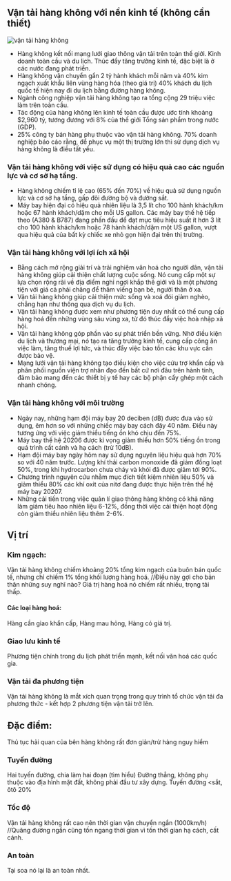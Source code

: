 ## **Vận tải hàng không với nền kinh tế** (không cần thiết)

![vận tải hàng không](https://img.icn.vn/Image.ashx?src=/uploads/logistics/world-airroute-map.jpg&width=670)

- Hàng không kết nối mạng lưới giao thông vận tải trên toàn thế giới.
	Kinh doanh toàn cầu và du lịch. Thúc đẩy tăng trưởng kinh tế, đặc biệt là ở các nước đang phát triển.
- Hàng không vận chuyển gần 2 tỷ hành khách mỗi năm và 40% kim ngạch xuất khẩu liên vùng hàng hóa (theo giá trị) 40% khách du lịch quốc tế hiện nay đi du lịch bằng đường hàng không.
- Ngành công nghiệp vận tải hàng không tạo ra tổng cộng 29 triệu việc làm trên toàn cầu.
- Tác động của hàng không lên kinh tế toàn cầu được ước tính khoảng $2,960 tỷ, tương đương với 8% của thế giới Tổng sản phẩm trong nước (GDP).
- 25% công ty bán hàng phụ thuộc vào vận tải hàng không. 70% doanh nghiệp báo cáo rằng, để phục vụ một thị trường lớn thì sử dụng dịch vụ hàng không là điều tất yếu.
### **Vận tải hàng không với việc sử dụng có hiệu quả cao các nguồn lực và cơ sở hạ tầng.**
- Hàng không chiếm tỉ lệ cao (65% đến 70%) về hiệu quả sử dụng nguồn lực và cơ sở hạ tầng, gấp đôi đường bộ và đường sắt.
- Máy bay hiện đại có hiệu quả nhiên liệu là 3,5 lít cho 100 hành khách/km hoặc 67 hành khách/dặm cho mỗi US gallon. Các máy bay thế hệ tiếp theo (A380 & B787) đang phấn đấu để đạt mục tiêu hiệu suất ít hơn 3 lít cho 100 hành khách/km hoặc 78 hành khách/dặm một US gallon, vượt qua hiệu quả của bất kỳ chiếc xe nhỏ gọn hiện đại trên thị trường.

### **Vận tải hàng không với lợi ích xã hội**

- Bằng cách mở rộng giải trí và trải nghiệm văn hoá cho người dân, vận tải hàng không giúp cải thiện chất lượng cuộc sống. Nó cung cấp một sự lựa chọn rộng rãi về địa điểm nghỉ ngơi khắp thế giới và là một phương tiện với giá cả phải chăng để thăm viếng bạn bè, người thân ở xa.
- Vận tải hàng không giúp cải thiện mức sống và xoá đói giảm nghèo, chẳng hạn như thông qua dịch vụ du lịch.
- Vận tải hàng không được xem như phương tiện duy nhất có thể cung cấp hàng hoá đến những vùng sâu vùng xa, từ đó thúc đẩy việc hoà nhập xã hội.
- Vận tải hàng không góp phần vào sự phát triển bền vững. Nhờ điều kiện du lịch và thương mại, nó tạo ra tăng trưởng kinh tế, cung cấp công ăn việc làm, tăng thuế lợi tức, và thúc đẩy việc bảo tồn các khu vực cần được bảo vệ.
- Mạng lưới vận tải hàng không tạo điều kiện cho việc cứu trợ khẩn cấp và phân phối nguồn viện trợ nhân đạo đến bất cứ nơi đâu trên hành tinh, đảm bảo mang đến các thiết bị y tế hay các bộ phận cấy ghép một cách nhanh chóng.

### **Vận tải hàng không với môi trường**

- Ngày nay, những hạm đội máy bay 20 deciben (dB) được đưa vào sử dụng, êm hơn so với những chiếc máy bay cách đây 40 năm. Điều này tương ứng với việc giảm thiểu tiếng ồn khó chịu đến 75%.
- Máy bay thế hệ 20206 được kì vọng giảm thiểu hơn 50% tiếng ồn trong quá trình cất cánh và hạ cách (trừ 10dB).
- Hạm đội máy bay ngày hôm nay sử dụng nguyên liệu hiệu quả hơn 70% so với 40 năm trước. Lượng khí thải carbon monoxide đã giảm đồng loạt 50%, trong khi hydrocarbon chưa cháy và khói đã được giảm tới 90%.
- Chương trình nguyên cứu nhằm mục đích tiết kiệm nhiên liệu 50% và giảm thiểu 80% các khí oxit của nitơ đang được thực hiện trên thế hệ máy bay 20207.
- Những cải tiến trong việc quản lí giao thông hàng không có khả năng làm giảm tiêu hao nhiên liệu 6-12%, đồng thời việc cải thiện hoạt động còn giảm thiểu nhiên liệu thêm 2-6%.

## Vị trí
### Kim ngạch: 
Vận tải hàng không chiếm khoảng 20% tổng kim ngạch của buôn bán quốc tế, nhưng chỉ chiếm 1% tổng khối lượng hàng hoá.
//Điều này gợi cho bản thân những suy nghĩ nào? 
Giá trị hàng hoá nó chiếm rất nhiều, trọng tải thấp.
#### Các loại hàng hoá:
Hàng cần giao khẩn cấp,
Hàng mau hỏng,
Hàng có giá trị.
### Giao lưu kinh tế
Phương tiện chính trong du lịch phát triển mạnh, kết nối văn hoá các quốc gia.
### Vận tải đa phương tiện
Vận tải hàng không là mắt xích quan trọng trong quy trình tổ chức vận tải đa phương thức - kết hợp 2 phương tiện vận tải trở lên.
## Đặc điểm:
Thủ tục hải quan của bên hàng không rất đơn giản/trừ hàng nguy hiểm
### Tuyến đường 
Hai tuyến đường, chia làm hai đoạn (tìm hiểu)
Đường thẳng, không phụ thuộc vào địa hình mặt đất, không phải đầu tư xây dựng.
Tuyến đường <sắt, ôtô 20%
### Tốc độ
Vận tải hàng không rất cao nên thời gian vận chuyển ngắn (1000km/h)
//Quãng đường ngắn cũng tốn ngang thời gian vì tốn thời gian hạ cách, cất cánh.
### An toàn
Tại soa nó lại là an toàn nhất.